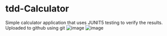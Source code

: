 # tdd-Calculator

Simple calculator application that uses JUNIT5 testing to verify the results. Uploaded to github using git
![image](https://github.com/user-attachments/assets/2c3647e2-b896-4d5b-b61c-ae4360ace820)
![image](https://github.com/user-attachments/assets/82172359-85eb-4369-bbd4-60f2cce01fd1)
